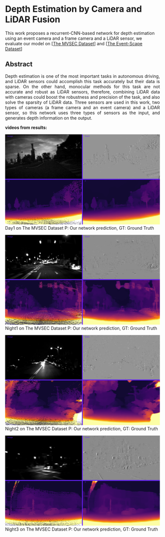 # Depth Estimation by Camera and LiDAR Fusion

This work proposes a recurrent-CNN-based network for depth estimation using an event camera and a frame camera and a LiDAR sensor, we evaluate our model on [[The MVSEC Dataset](https://daniilidis-group.github.io/mvsec/)] and [[The Event-Scape Dataset](https://rpg.ifi.uzh.ch/RAMNet.html)] 

## Abstract
<p align="justify">
Depth estimation is one of the most important tasks in autonomous driving, and LiDAR sensors could accomplish this task accurately but their data is sparse. On the other hand, monocular methods for this task are not accurate and robust as LiDAR sensors, therefore, combining LiDAR data with cameras could boost the robustness and precision of the task, and also solve the sparsity of LiDAR data. Three sensors are used in this work, two types of cameras (a frame camera and an event camera) and a LiDAR sensor, so this network uses three types of sensors as the input, and generates depth information on the output.
</p>

**videos from results:**

[![Watch the video](pic/day1.png)](https://youtu.be/AL911t6QpBA)
Day1 on The MVSEC Dataset
P: Our network prediction, GT: Ground Truth


[![Watch the video](pic/night1.png)](https://youtu.be/AL911t6QpBA)
Night1 on The MVSEC Dataset
P: Our network prediction, GT: Ground Truth


[![Watch the video](pic/night2.png)](https://youtu.be/AL911t6QpBA)
Night2 on The MVSEC Dataset
P: Our network prediction, GT: Ground Truth


[![Watch the video](pic/night3.png)](https://youtu.be/AL911t6QpBA)
Night3 on The MVSEC Dataset
P: Our network prediction, GT: Ground Truth



